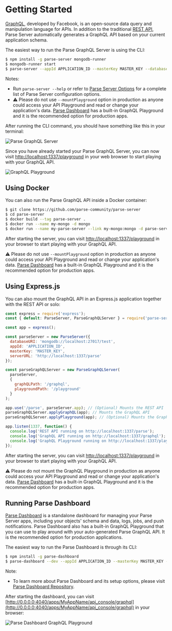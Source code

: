 # Getting Started

[GraphQL](https://graphql.org/), developed by Facebook, is an open-source data query and manipulation language for APIs. In addition to the traditional [REST API](/rest/guide/), Parse Server automatically generates a GraphQL API based on your current application schema.

The easiest way to run the Parse GraphQL Server is using the CLI:

```bash
$ npm install -g parse-server mongodb-runner
$ mongodb-runner start
$ parse-server --appId APPLICATION_ID --masterKey MASTER_KEY --databaseURI mongodb://localhost/test --mountGraphQL --mountPlayground
```

Notes:
* Run `parse-server --help` or refer to [Parse Server Options](https://parseplatform.org/parse-server/api/master/ParseServerOptions.html) for a complete list of Parse Server configuration options.
* ⚠️ Please do not use `--mountPlayground` option in production as anyone could access your API Playground and read or change your application's data. [Parse Dashboard](#running-parse-dashboard) has a built-in GraphQL Playground and it is the recommended option for production apps.

After running the CLI command, you should have something like this in your terminal:

<img alt="Parse GraphQL Server" data-echo="{{ '/assets/images/graphql/parse-graphql-server.png' | prepend: site.baseurl }}"/>

Since you have already started your Parse GraphQL Server, you can now visit [http://localhost:1337/playground](http://localhost:1337/playground) in your web browser to start playing with your GraphQL API.

<img alt="GraphQL Playground" data-echo="{{ '/assets/images/graphql/graphql-playground.png' | prepend: site.baseurl }}"/>

## Using Docker

You can also run the Parse GraphQL API inside a Docker container:

```bash
$ git clone https://github.com/parse-community/parse-server
$ cd parse-server
$ docker build --tag parse-server .
$ docker run --name my-mongo -d mongo
$ docker run --name my-parse-server --link my-mongo:mongo -d parse-server --appId APPLICATION_ID --masterKey MASTER_KEY --databaseURI mongodb://mongo/test --mountGraphQL --mountPlayground
```

After starting the server, you can visit [http://localhost:1337/playground](http://localhost:1337/playground) in your browser to start playing with your GraphQL API.

⚠️ Please do not use `--mountPlayground` option in production as anyone could access your API Playground and read or change your application's data. [Parse Dashboard](#running-parse-dashboard) has a built-in GraphQL Playground and it is the recommended option for production apps.

## Using Express.js

You can also mount the GraphQL API in an Express.js application together with the REST API or solo:

```js
const express = require('express');
const { default: ParseServer, ParseGraphQLServer } = require('parse-server');

const app = express();

const parseServer = new ParseServer({
  databaseURI: 'mongodb://localhost:27017/test',
  appId: 'APPLICATION_ID',
  masterKey: 'MASTER_KEY',
  serverURL: 'http://localhost:1337/parse'
});

const parseGraphQLServer = new ParseGraphQLServer(
  parseServer,
  {
    graphQLPath: '/graphql',
    playgroundPath: '/playground'
  }
);

app.use('/parse', parseServer.app); // (Optional) Mounts the REST API
parseGraphQLServer.applyGraphQL(app); // Mounts the GraphQL API
parseGraphQLServer.applyPlayground(app); // (Optional) Mounts the GraphQL Playground - do NOT use in Production

app.listen(1337, function() {
  console.log('REST API running on http://localhost:1337/parse');
  console.log('GraphQL API running on http://localhost:1337/graphql');
  console.log('GraphQL Playground running on http://localhost:1337/playground');
});
```

After starting the server, you can visit [http://localhost:1337/playground](http://localhost:1337/playground) in your browser to start playing with your GraphQL API.

⚠️ Please do not mount the GraphQL Playground in production as anyone could access your API Playground and read or change your application's data. [Parse Dashboard](#running-parse-dashboard) has a built-in GraphQL Playground and it is the recommended option for production apps.

## Running Parse Dashboard

[Parse Dashboard](https://github.com/parse-community/parse-dashboard) is a standalone dashboard for managing your Parse Server apps, including your objects' schema and data, logs, jobs, and push notifications. Parse Dashboard also has a built-in GraphQL Playground that you can use to play around with your auto-generated Parse GraphQL API. It is the recommended option for production applications.

The easiest way to run the Parse Dashboard is through its CLI:

```bash
$ npm install -g parse-dashboard
$ parse-dashboard --dev --appId APPLICATION_ID --masterKey MASTER_KEY --serverURL "http://localhost:1337/parse" --graphQLServerURL "http://localhost:1337/graphql" --appName MyAppName
```

Note:
* To learn more about Parse Dashboard and its setup options, please visit [Parse Dashboard Repository](https://github.com/parse-community/parse-dashboard).

After starting the dashboard, you can visit [http://0.0.0.0:4040/apps/MyAppName/api_console/graphql](http://0.0.0.0:4040/apps/MyAppName/api_console/graphql) in your browser:

<img alt="Parse Dashboard GraphQL Playground" data-echo="{{ '/assets/images/graphql/dashboard-graphql-playground.png' | prepend: site.baseurl }}"/>
